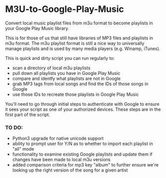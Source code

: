 # M3U-to-Google-Play-Music
Convert local music playlist files from m3u format to become playlists in your Google Play Music library.

This is for those of us that still have libraries of MP3 files and playlists in m3u format.  The m3u playlist format is still a nice way to universally manage playlists and is used by many media players (e.g. Winamp, iTunes).

This is quick and dirty script you can run regularly to:
  - scan a directory of local m3u playlists
  - pull down all playlists you have in Google Play Music
  - compare and identfy what playlists are not in Google
  - grab MP3 tags from local songs and find the IDs of those songs in Google
  - use those IDs to recreate those playlists in Google Play Music

You'll need to go through initial steps to authenticate with Google to ensure it sees your script as one of your authorized devices.  These steps are in the first part of the script.

### TO DO:
  - Python3 upgrade for native unicode support
  - ability to prompt user for Y/N as to whether to import each playlist in "all" mode
  - functionality to examine existing Google playlists and update them if changes have been made to local m3u versions
  - added comparison criteria for mp3 key "album" to further ensure we're looking up the right version of the song for a given artist
